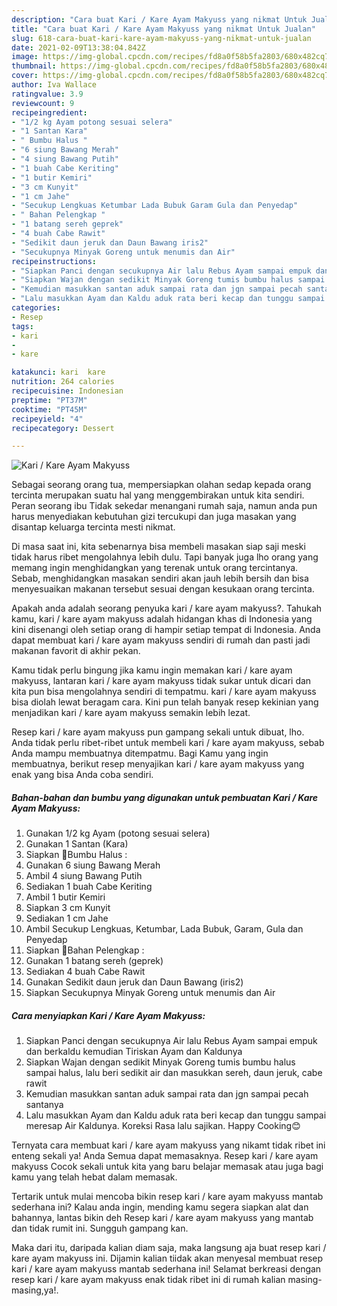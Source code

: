 ```yaml
---
description: "Cara buat Kari / Kare Ayam Makyuss yang nikmat Untuk Jualan"
title: "Cara buat Kari / Kare Ayam Makyuss yang nikmat Untuk Jualan"
slug: 618-cara-buat-kari-kare-ayam-makyuss-yang-nikmat-untuk-jualan
date: 2021-02-09T13:38:04.842Z
image: https://img-global.cpcdn.com/recipes/fd8a0f58b5fa2803/680x482cq70/kari-kare-ayam-makyuss-foto-resep-utama.jpg
thumbnail: https://img-global.cpcdn.com/recipes/fd8a0f58b5fa2803/680x482cq70/kari-kare-ayam-makyuss-foto-resep-utama.jpg
cover: https://img-global.cpcdn.com/recipes/fd8a0f58b5fa2803/680x482cq70/kari-kare-ayam-makyuss-foto-resep-utama.jpg
author: Iva Wallace
ratingvalue: 3.9
reviewcount: 9
recipeingredient:
- "1/2 kg Ayam potong sesuai selera"
- "1 Santan Kara"
- " Bumbu Halus "
- "6 siung Bawang Merah"
- "4 siung Bawang Putih"
- "1 buah Cabe Keriting"
- "1 butir Kemiri"
- "3 cm Kunyit"
- "1 cm Jahe"
- "Secukup Lengkuas Ketumbar Lada Bubuk Garam Gula dan Penyedap"
- " Bahan Pelengkap "
- "1 batang sereh geprek"
- "4 buah Cabe Rawit"
- "Sedikit daun jeruk dan Daun Bawang iris2"
- "Secukupnya Minyak Goreng untuk menumis dan Air"
recipeinstructions:
- "Siapkan Panci dengan secukupnya Air lalu Rebus Ayam sampai empuk dan berkaldu kemudian Tiriskan Ayam dan Kaldunya"
- "Siapkan Wajan dengan sedikit Minyak Goreng tumis bumbu halus sampai halus, lalu beri sedikit air dan masukkan sereh, daun jeruk, cabe rawit"
- "Kemudian masukkan santan aduk sampai rata dan jgn sampai pecah santanya"
- "Lalu masukkan Ayam dan Kaldu aduk rata beri kecap dan tunggu sampai meresap Air Kaldunya. Koreksi Rasa lalu sajikan. Happy Cooking😊"
categories:
- Resep
tags:
- kari
- 
- kare

katakunci: kari  kare 
nutrition: 264 calories
recipecuisine: Indonesian
preptime: "PT37M"
cooktime: "PT45M"
recipeyield: "4"
recipecategory: Dessert

---
```



![Kari / Kare Ayam Makyuss](https://img-global.cpcdn.com/recipes/fd8a0f58b5fa2803/680x482cq70/kari-kare-ayam-makyuss-foto-resep-utama.jpg)

Sebagai seorang orang tua, mempersiapkan olahan sedap kepada orang tercinta merupakan suatu hal yang menggembirakan untuk kita sendiri. Peran seorang ibu Tidak sekedar menangani rumah saja, namun anda pun harus menyediakan kebutuhan gizi tercukupi dan juga masakan yang disantap keluarga tercinta mesti nikmat.

Di masa  saat ini, kita sebenarnya bisa membeli masakan siap saji meski tidak harus ribet mengolahnya lebih dulu. Tapi banyak juga lho orang yang memang ingin menghidangkan yang terenak untuk orang tercintanya. Sebab, menghidangkan masakan sendiri akan jauh lebih bersih dan bisa menyesuaikan makanan tersebut sesuai dengan kesukaan orang tercinta. 



Apakah anda adalah seorang penyuka kari / kare ayam makyuss?. Tahukah kamu, kari / kare ayam makyuss adalah hidangan khas di Indonesia yang kini disenangi oleh setiap orang di hampir setiap tempat di Indonesia. Anda dapat membuat kari / kare ayam makyuss sendiri di rumah dan pasti jadi makanan favorit di akhir pekan.

Kamu tidak perlu bingung jika kamu ingin memakan kari / kare ayam makyuss, lantaran kari / kare ayam makyuss tidak sukar untuk dicari dan kita pun bisa mengolahnya sendiri di tempatmu. kari / kare ayam makyuss bisa diolah lewat beragam cara. Kini pun telah banyak resep kekinian yang menjadikan kari / kare ayam makyuss semakin lebih lezat.

Resep kari / kare ayam makyuss pun gampang sekali untuk dibuat, lho. Anda tidak perlu ribet-ribet untuk membeli kari / kare ayam makyuss, sebab Anda mampu membuatnya ditempatmu. Bagi Kamu yang ingin membuatnya, berikut resep menyajikan kari / kare ayam makyuss yang enak yang bisa Anda coba sendiri.

<!--inarticleads1-->

##### Bahan-bahan dan bumbu yang digunakan untuk pembuatan Kari / Kare Ayam Makyuss:

1. Gunakan 1/2 kg Ayam (potong sesuai selera)
1. Gunakan 1 Santan (Kara)
1. Siapkan  💞Bumbu Halus :
1. Gunakan 6 siung Bawang Merah
1. Ambil 4 siung Bawang Putih
1. Sediakan 1 buah Cabe Keriting
1. Ambil 1 butir Kemiri
1. Siapkan 3 cm Kunyit
1. Sediakan 1 cm Jahe
1. Ambil Secukup Lengkuas, Ketumbar, Lada Bubuk, Garam, Gula dan Penyedap
1. Siapkan  💞Bahan Pelengkap :
1. Gunakan 1 batang sereh (geprek)
1. Sediakan 4 buah Cabe Rawit
1. Gunakan Sedikit daun jeruk dan Daun Bawang (iris2)
1. Siapkan Secukupnya Minyak Goreng untuk menumis dan Air




<!--inarticleads2-->

##### Cara menyiapkan Kari / Kare Ayam Makyuss:

1. Siapkan Panci dengan secukupnya Air lalu Rebus Ayam sampai empuk dan berkaldu kemudian Tiriskan Ayam dan Kaldunya
1. Siapkan Wajan dengan sedikit Minyak Goreng tumis bumbu halus sampai halus, lalu beri sedikit air dan masukkan sereh, daun jeruk, cabe rawit
1. Kemudian masukkan santan aduk sampai rata dan jgn sampai pecah santanya
1. Lalu masukkan Ayam dan Kaldu aduk rata beri kecap dan tunggu sampai meresap Air Kaldunya. Koreksi Rasa lalu sajikan. Happy Cooking😊




Ternyata cara membuat kari / kare ayam makyuss yang nikamt tidak ribet ini enteng sekali ya! Anda Semua dapat memasaknya. Resep kari / kare ayam makyuss Cocok sekali untuk kita yang baru belajar memasak atau juga bagi kamu yang telah hebat dalam memasak.

Tertarik untuk mulai mencoba bikin resep kari / kare ayam makyuss mantab sederhana ini? Kalau anda ingin, mending kamu segera siapkan alat dan bahannya, lantas bikin deh Resep kari / kare ayam makyuss yang mantab dan tidak rumit ini. Sungguh gampang kan. 

Maka dari itu, daripada kalian diam saja, maka langsung aja buat resep kari / kare ayam makyuss ini. Dijamin kalian tiidak akan menyesal membuat resep kari / kare ayam makyuss mantab sederhana ini! Selamat berkreasi dengan resep kari / kare ayam makyuss enak tidak ribet ini di rumah kalian masing-masing,ya!.

